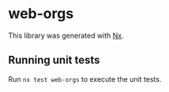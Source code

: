 # web-orgs

This library was generated with [Nx](https://nx.dev).

## Running unit tests

Run `nx test web-orgs` to execute the unit tests.
